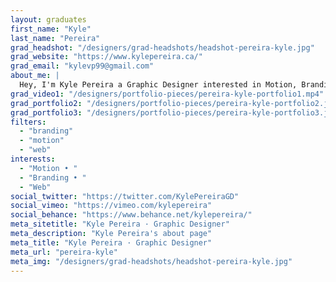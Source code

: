 ```yaml
---
layout: graduates
first_name: "Kyle"
last_name: "Pereira"
grad_headshot: "/designers/grad-headshots/headshot-pereira-kyle.jpg"
grad_website: "https://www.kylepereira.ca/"
grad_email: "kylevp99@gmail.com"
about_me: |
  Hey, I'm Kyle Pereira a Graphic Designer interested in Motion, Branding, and Web Development. I came to Algonquin's Graphic Design program out of high school with an interest in all things design.
grad_video1: "/designers/portfolio-pieces/pereira-kyle-portfolio1.mp4"
grad_portfolio2: "/designers/portfolio-pieces/pereira-kyle-portfolio2.jpg"
grad_portfolio3: "/designers/portfolio-pieces/pereira-kyle-portfolio3.jpg"
filters:
  - "branding"
  - "motion"
  - "web"
interests:
  - "Motion • "
  - "Branding • "
  - "Web"
social_twitter: "https://twitter.com/KylePereiraGD"
social_vimeo: "https://vimeo.com/kylepereira"
social_behance: "https://www.behance.net/kylepereira/"
meta_sitetitle: "Kyle Pereira · Graphic Designer"
meta_description: "Kyle Pereira's about page"
meta_title: "Kyle Pereira · Graphic Designer"
meta_url: "pereira-kyle"
meta_img: "/designers/grad-headshots/headshot-pereira-kyle.jpg"
---
```


